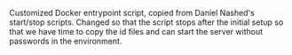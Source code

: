 Customized Docker entrypoint script, copied from Daniel Nashed's start/stop scripts.
Changed so that the script stops after the initial setup so that we have time to copy the id files and can start the server without passwords in the environment.

